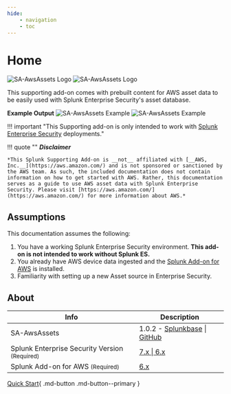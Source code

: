 ```yaml
---
hide:
    - navigation
    - toc
---
```

# Home

![SA-AwsAssets Logo](/assets/sa-aws-logo-darktxt.svg#only-light)
![SA-AwsAssets Logo](/assets/sa-aws-logo-lighttxt.svg#only-dark)

This supporting add-on comes with prebuilt content for AWS asset data to be easily used with Splunk Enterprise Security's asset database.

__Example Output__
![SA-AwsAssets Example](/assets/sa-aws-example-dark.png#only-dark)
![SA-AwsAssets Example](/assets/sa-aws-example-light.png#only-light)

!!! important "This Supporting add-on is only intended to work with [Splunk Enterprise Security](https://splunkbase.splunk.com/app/263) deployments."

!!! quote ""
    __*Disclaimer*__

    *This Splunk Supporting Add-on is __not__ affiliated with [__AWS, Inc.__](https://aws.amazon.com/) and is not sponsored or sanctioned by the AWS team. As such, the included documentation does not contain information on how to get started with AWS. Rather, this documentation serves as a guide to use AWS asset data with Splunk Enterprise Security. Please visit [https://aws.amazon.com/](https://aws.amazon.com/) for more information about AWS.*

## Assumptions

This documentation assumes the following:

1. You have a working Splunk Enterprise Security environment. __This add-on is not intended to work without Splunk ES.__
2. You already have AWS device data ingested and the [Splunk Add-on for AWS](https://splunkbase.splunk.com/app/1876) is installed.
3. Familiarity with setting up a new Asset source in Enterprise Security.

## About

Info | Description
------|----------
SA-AwsAssets | 1.0.2 - [Splunkbase](https://splunkbase.splunk.com/app/6660/) \| [GitHub](https://github.com/ZachChristensen28/SA-AwsAssets)
Splunk Enterprise Security Version <small>(Required)</small> | [7.x \| 6.x](https://splunkbase.splunk.com/app/263)
Splunk Add-on for AWS <small>(Required)</small> | [6.x](https://splunkbase.splunk.com/app/1876)

[Quick Start](quickstart/prerequisites){ .md-button .md-button--primary }
